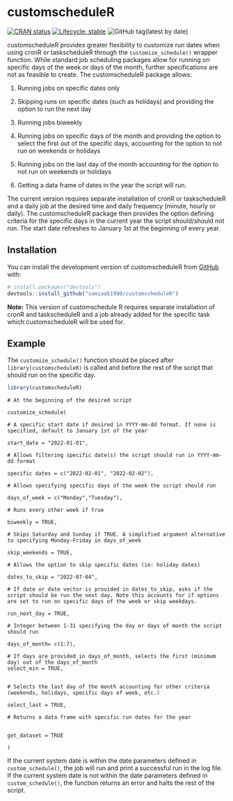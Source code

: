 # customscheduleR

<!-- badges: start -->
[![CRAN status](https://www.r-pkg.org/badges/version/customscheduleR)](https://CRAN.R-project.org/package=customscheduleR)
[![Lifecycle: stable](https://img.shields.io/badge/lifecycle-stable-brightgreen.svg)](https://lifecycle.r-lib.org/articles/stages.html#stable)
![GitHub tag(latest by date)](https://img.shields.io/github/v/tag/samiaab1990/customscheduleR)

<!-- badges: end -->

customscheduleR provides greater flexibility to customize run dates when using cronR or taskscheduleR through the `customize_schedule()` wrapper function. While standard job scheduling packages allow for running on specific days of the week or days of the month, further specifications are not as feasible to create. The customscheduleR package allows:

1. Running jobs on specific dates only 

2. Skipping runs on specific dates (such as holidays) and providing the option to run the next day

3. Running jobs biweekly

4. Running jobs on specific days of the month and providing the option to select the first out of the specific days, accounting for the option to not run on weekends or holidays  

5. Running jobs on the last day of the month accounting for the option to not run on weekends or holidays 

6. Getting a data frame of dates in the year the script will run.

The current version requires separate installation of cronR or taskscheduleR and a daily job at the desired time and daily frequency (minute, hourly or daily). The customscheduleR package then provides the option defining criteria for the specific days in the current year the script should/should not run. The start date refreshes to January 1st at the beginning of every year. 

## Installation

You can install the development version of customscheduleR from [GitHub](https://github.com/) with:

``` r
# install.packages("devtools")
devtools::install_github("samiaab1990/customscheduleR")
```
<b>Note:</b> This version of customschedule R requires separate installation of cronR and taskscheduleR and a job already added  for the specific task which customscheduleR will be used for. 

## Example

The `customize_schedule()` function should be placed after `library(customscheduleR)` is called and before the rest of the script that should run on the specific day.


``` r
library(customscheduleR)

```

```
# At the beginning of the desired script

customize_schedule(

# A specific start date if desired in YYYY-mm-dd format. If none is specified, default to January 1st of the year

start_date = "2022-01-01",

# Allows filtering specific date(s) the script should run in YYYY-mm-dd format

specific dates = c("2022-02-01", "2022-02-02"),

# Allows specifying specific days of the week the script should run 

days_of_week = c("Monday","Tuesday"),

# Runs every other week if true 

biweekly = TRUE,

# Skips Saturday and Sunday if TRUE. A simplified argument alternative to specifying Monday-Friday in days_of_week

skip_weekends = TRUE,

# Allows the option to skip specific dates (ie: holiday dates)

dates_to_skip = "2022-07-04",

# If date or date vector is provided in dates_to_skip, asks if the script should be run the next day. Note this accounts for if options are set to run on specific days of the week or skip weekdays.

run_next_day = TRUE,

# Integer between 1-31 specifying the day or days of month the script should run

days_of_month= c(1:7),

# If days are provided in days_of_month, selects the first (minimum day) out of the days_of_month 
select_min = TRUE,


# Selects the last day of the month accounting for other criteria (weekends, holidays, specific days of week, etc.)

select_last = TRUE,

# Returns a data frame with specific run dates for the year 


get_dataset = TRUE

)

```

If the current system date is within the date parameters defined in `custom_schedule()`, the job will run and print a successful run in the log file. If the current system date is not within the date parameters defined in `custom_schedule()`, the function returns an error and halts the rest of the script. 
